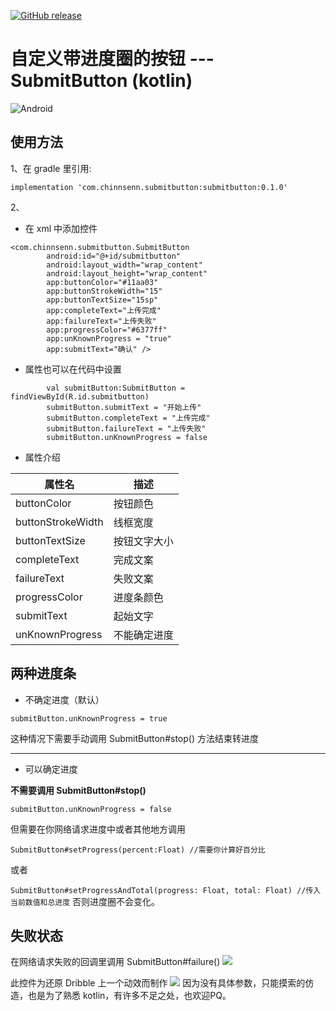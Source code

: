 
[![GitHub release](https://img.shields.io/badge/release-0.1.0-green.svg)](https://github.com/foreveronly/SubmitButton/raw/master/submitbutton/build/outputs/aar/submitbutton-release.aar)
# 自定义带进度圈的按钮 --- SubmitButton (kotlin)
![Android](https://ws2.sinaimg.cn/large/006tNbRwly1fwscfx487hg30mi05ktow.gif)

## 使用方法
1、在 gradle 里引用:

`implementation 'com.chinnsenn.submitbutton:submitbutton:0.1.0'`

2、
- 在 xml 中添加控件

```
<com.chinnsenn.submitbutton.SubmitButton
        android:id="@+id/submitbutton"
        android:layout_width="wrap_content"
        android:layout_height="wrap_content"
        app:buttonColor="#11aa03"
        app:buttonStrokeWidth="15"
        app:buttonTextSize="15sp"
        app:completeText="上传完成"
        app:failureText="上传失败"
        app:progressColor="#6377ff"
        app:unKnownProgress = "true"
        app:submitText="确认" />
```
- 属性也可以在代码中设置


```
        val submitButton:SubmitButton = findViewById(R.id.submitbutton)
        submitButton.submitText = "开始上传"
        submitButton.completeText = "上传完成"
        submitButton.failureText = "上传失败"
        submitButton.unKnownProgress = false
```
- 属性介绍

| 属性名 | 描述 |
| --- | --- |
| buttonColor | 按钮颜色 |
| buttonStrokeWidth | 线框宽度 |
| buttonTextSize | 按钮文字大小 |
| completeText | 完成文案 |
| failureText | 失败文案 |
| progressColor | 进度条颜色 |
| submitText | 起始文字 |
| unKnownProgress | 不能确定进度 |

## 两种进度条
- 不确定进度（默认）

`submitButton.unKnownProgress = true`

这种情况下需要手动调用 SubmitButton#stop() 方法结束转进度

-------

- 可以确定进度

**不需要调用 SubmitButton#stop()**

`submitButton.unKnownProgress = false`

但需要在你网络请求进度中或者其他地方调用 

```SubmitButton#setProgress(percent:Float) //需要你计算好百分比``` 

或者

```SubmitButton#setProgressAndTotal(progress: Float, total: Float) //传入当前数值和总进度```
否则进度圈不会变化。


## 失败状态
在网络请求失败的回调里调用 SubmitButton#failure()
![](https://ws4.sinaimg.cn/large/006tNbRwgy1fwvyecvoq9g30mi05kk9f.gif)


此控件为还原 Dribble 上一个动效而制作
![](https://ws2.sinaimg.cn/large/006tNbRwly1fwscfvvrkgg30mi05kdsm.gif)
因为没有具体参数，只能摸索的仿造，也是为了熟悉 kotlin，有许多不足之处，也欢迎PQ。
